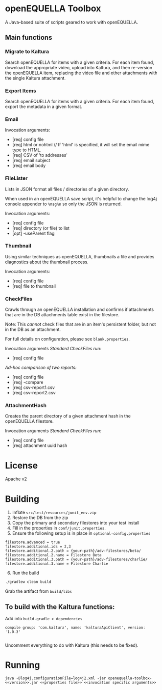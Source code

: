 # openEQUELLA Toolbox
A Java-based suite of scripts geared to work with openEQUELLA.

## Main functions

### Migrate to Kaltura
Search openEQUELLA for items with a given criteria.  For each item found, download the appropriate video, upload into Kaltura, and then re-version the openEQUELLA item, replacing the video file and other attachments with the single Kaltura attachment.

### Export Items
Search openEQUELLA for items with a given criteria.  For each item found, export the metadata in a given format.

### Email
Invocation arguments:
* [req] config file
* [req] html or nohtml // If 'html' is specified, it will set the email mime type to HTML.
* [req] CSV of 'to addresses'
* [req] email subject
* [req] email body

### FileLister
Lists in JSON format all files / directories of a given directory.

When used in an openEQUELLA save script, it's helpful to change the log4j console appender to `%msg%n` so only the JSON is returned.

Invocation arguments:
* [req] config file
* [req] directory (or file) to list
* [opt] -useParent flag

### Thumbnail
Using similar techniques as openEQUELLA, thumbnails a file and provides diagnostics about the thumbnail process.

Invocation arguments:
* [req] config file
* [req] file to thumbnail

### CheckFiles
Crawls through an openEQUELLA installation and confirms if attachments that are in the DB attachments table exist in the filestore.

Note:  This *cannot* check files that are in an item's persistent folder, but not in the DB as an attachment.

For full details on configuration, please see `blank.properties`.

Invocation arguments
*Standard CheckFiles run:*
* [req] config file

*Ad-hoc comparison of two reports:*
* [req] config file
* [req] -compare
* [req] csv-report1.csv
* [req] csv-report2.csv

### AttachmentHash
Creates the parent directory of a given attachment hash in the openEQUELLA filestore.

Invocation arguments
*Standard CheckFiles run:*
* [req] config file
* [req] attachment uuid hash

# License
Apache v2

# Building

1. Inflate `src/test/resources/junit_env.zip`
2. Restore the DB from the zip
3. Copy the primary and secondary filestores into your test install
4. Fill in the properties in `conf/junit.properties`.
5. Ensure the following setup is in place in `optional-config.properties`
```properties
filestore.advanced = true
filestore.additional.ids = 2,3
filestore.additional.2.path = {your-path}/adv-filestores/beta/
filestore.additional.2.name = Filestore Beta
filestore.additional.3.path = {your-path}/adv-filestores/charlie/
filestore.additional.3.name = Filestore Charlie
``` 
6. Run the build
```sh
./gradlew clean build
```

Grab the artifact from `build/libs`

## To build with the Kaltura functions:

Add into `build.gradle > dependencies`

```
compile group: 'com.kaltura', name: 'kalturaApiClient', version: '1.0.3'
	
```

Uncomment everything to do with Kaltura (this needs to be fixed).

# Running

```
java -Dlog4j.configurationFile=log4j2.xml -jar openequella-toolbox-<<version>>.jar <<properties file>> <<invocation specific arguments>>
```


